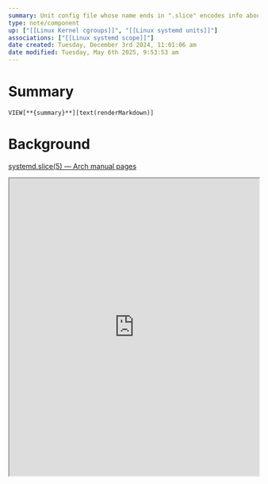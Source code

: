 ```yaml
---
summary: Unit config file whose name ends in ".slice" encodes info about a slice unit.
type: note/component
up: ["[[Linux Kernel cgroups]]", "[[Linux systemd units]]"]
associations: ["[[Linux systemd scope]]"]
date created: Tuesday, December 3rd 2024, 11:01:06 am
date modified: Tuesday, May 6th 2025, 9:53:53 am
---
```

# Summary
`VIEW[**{summary}**][text(renderMarkdown)]`

# Background
[systemd.slice(5) — Arch manual pages](https://man.archlinux.org/man/systemd.slice.5)

<iframe src="https://man.archlinux.org/man/systemd.slice.5" style="width: 100%; height: 600px; background-color:white" ></iframe>